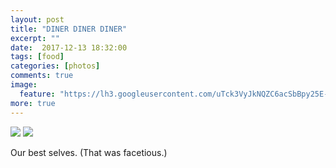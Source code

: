 ```yaml
---
layout: post
title: "DINER DINER DINER"
excerpt: ""
date:  2017-12-13 18:32:00
tags: [food]
categories: [photos]
comments: true
image:
  feature: "https://lh3.googleusercontent.com/uTck3VyJkNQZC6acSbBpy25E-o0qrdypAWM4HyNqsXJFYdMbh0TgkJlzlFW3b6XWcEPOJ1pP37hCQLU8wDQNygqfvlxhmhT7SB7mD1LhPRGZjgvMBzaiY7iEj2iB_rV4vKJoSPdrKlPCJpNhA76waBXC-KVjdQYspfaQUsDMCKoGxjYD_xCM7L8pQYzvO49BGJJqIf3E4trQrUYmY6AwjP9lJfx8bb7GKEdrxQV1DrwvmTEEw21EyzWShbX5cKZgLSZ0TG4LpkRpUi7LNwX-i2znsXoaSEzeVtpWqnuwdsTCVRUnmXMGJ5qh5jT3gI-AhkupD4NN2i0xJbsWuvTir5aq70nzeAi-Vx6gd0mmy_OzqkknUpoyOZ78h4tNjDfd7BoYwyjKXvkiMmopWucypVIqLrM1WPzonyGPxxHTiMhtizeLSssis7316hxLeck1gWYjCE6n4h1mz0kEYoneLdVjNW4R8ph-0g-tdKw4Of_36ioVL5MxOT5OvoZB3EuG50prHzlopHEO6XGTwsQ82vMruXvQ7Crs3Anw6ratIOyOU6OLFvdx_0N2yDeXuAKX4I1Z2f8EgrGc-tkxxq5RqiEYbl6kemNBpnCCq88_IxW-pcb0srDaaQQjMdGUCRdf3uliYUOr_sEaIzuiARkwf6lOkCu1kwDQnw=w1410-h942-no"
more: true
---
```


<img src="https://lh3.googleusercontent.com/Fj6Acis2kGHwFkcEpicB2pNTshg63BCcfuhLhDzawIoA-BzX-ZS23K7vpmKhaPQ96KCsB7WQ6hW6Na8yqpjdEj4AXg8r4_1g_ZXz5r_cTn-CInn5h1-rf5KQ8Z2lCzdiQcDzfLgpX6sZ5h10RIxjuLMWz6hWW-YWwLkzJYGA5OMiU_I2Ef2ymKhjxdh8iOMoeXUfczeLc_pgdl_e3HLSkTCEjgJ46et6c7CHKlMXGmGz-ZHk2O27DeLmWhTG7pLeFEm-i6XFotyEasDbW9WjRQwVcH6Q1NFREUCNfhmjD5vaNItlyRnWX7d380YTGeiIjKV6fBPYmO3ao0pLQLerJzddWirOCghs8tD2H5-d8bNww8QEE361-prsDyHTZoq2HGnhsCyly91fPw0wm1P3Y0o2io4mF3NbU8F1Kz9QPKIuW2v3pL2otL9dN2UHjCwVo-CgDNKwIZWqeqBfUEQb8XedGeNvnPM908fInyDbXHuXfYTG2W7xr9BWmIBvZ9aMevrwZJjZcL2BMPxE5aHTH46XAJhWXGi7ETih2DJr3NrTYWIU8w0uQ3Hd-AuEgwnay5ly1U56473KH-DT26pK8JV5nUazqMTfN4sR8pYvLCXeto3vlSsPGxbGG5V692UnDc4IT_vLlGxC8YyEetll2ys7DCa5Bv26Dg=w1410-h942-no">

<img src="https://lh3.googleusercontent.com/ZBAM2uQUJRTffS9De77K53Jm71UpGOeMGp_Vd5tn3SIKxlXk3Wi8In9UIVEmHrzoAtmrKWu5m5m5C0ajpWzTA2Z3xdmOriHrMQEaiL1Y2-mVIPv7qb52QuRnODBEXWrFk_cjEaBU_8kNJPeMeLW8Ph6gLfoAUWZr1gs_9j5Z3hngc3lne7KYCEH7CUM_cY60tDJ7jxKHPzjUKVY4H0uYvKWkeu3Ln_6FgTDgIvRPLuEhJY6pUNdalsm31OUweBS039NGp3uDwLrsUq5B_vTb_v45FYs0MXhj5fMiGHOrKVC8qPaMd7PF-8GRdeEOPEX21rOrMdTfgGyF1W4tBHaRuh9CN0pywU50Izzk65gW_DfHYnKXv4p5KSGYGcAYpIOCeVYo5YbAcuYqKeKnLzivcgI91qq_g0uhmPEZDeCQ-htZF8eehYTA46lFW0sqqoJnt1CB0FZM91paw7RWmuXiut-nYP5ZWOo99NtN1QJPNNrzy0ClwOSg4_jewCrOGKAP09GsYHyY7iZQUInKj_h6SvaJL1dRLuau1AmG_Igv-jx0jSVH0WGtYpy7ts0vPSuLkItdw_ymeihKq73y4-7ehMdimWJoSM0m-X1wTJp3864wSoUmJMjk9C8_AJijcAyHQ1f-j7OXysK3KYlnkhiUxusfM-DABgfJeg=w1410-h942-no">

Our best selves. (That was facetious.)
